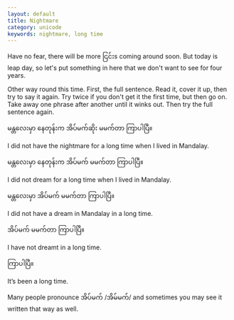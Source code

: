 ```yaml
---
layout: default
title: Nightmare
category: unicode
keywords: nightmare, long time
---
```


<p>Have no fear, there will be more <span class='mm3'>ငြင်း</span>s coming around soon. But today is leap day, so let's put something in here that we don't want to see for four years.</p>
<p>Other way round this time. First, the full sentence. Read it, cover it up, then try to say it again. Try twice if you don't get it the first time, but then go on. Take away one phrase after another until it winks out. Then try the full sentence again.</p>

<p class="hide-trigger"><span class='mm3'>မန္တလေးမှာ နေတုန်းက အိပ်မက်ဆိုး မမက်တာ ကြာပါပြီ။</span></p>
<p class='hide-this'>I did not have the nightmare for a long time when I lived in Mandalay.</p>

<p class="hide-trigger"><span class='mm3'>မန္တလေးမှာ နေတုန်းက အိပ်မက် မမက်တာ ကြာပါပြီ။</span></p>
<p class='hide-this'>I did not dream for a long time when I lived in Mandalay.</p>

<p class="hide-trigger"><span class='mm3'>မန္တလေးမှာ အိပ်မက် မမက်တာ ကြာပါပြီ။</span></p>
<p class='hide-this'>I did not have a dream in Mandalay in a long time.</p>

<p class="hide-trigger"><span class='mm3'>အိပ်မက် မမက်တာ ကြာပါပြီ။</span></p>
<p class='hide-this'>I have not dreamt in a long time.</p>

<p class="hide-trigger"><span class='mm3'>ကြာပါပြီ။</span></p>
<p class='hide-this'>It’s been a long time.</p>

<p>Many people pronounce <span class='mm3'>အိပ်မက်</span> /<span class='mm3'>အိမ်မက်</span>/ and sometimes you may see it written that way as well.</p>
